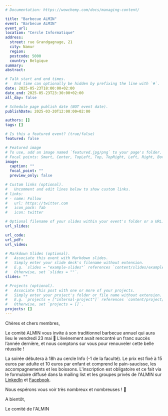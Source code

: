 ```yaml
---
# Documentation: https://wowchemy.com/docs/managing-content/

title: "Barbecue ALMIN"
event: "Barbecue ALMIN"
event_url: 
location: "Cercle Informatique"
address: 
  street: rue Grandgagnage, 21
  city: Namur
  region:
  postcode: 5000
  country: Belgique
summary:
abstract: 

# Talk start and end times.
#   End time can optionally be hidden by prefixing the line with `#`.
date: 2025-05-23T18:00:00+02:00
date_end: 2025-05-23T23:30:00+02:00
all_day: false

# Schedule page publish date (NOT event date).
publishDate: 2025-03-20T12:00:00+02:00

authors: []
tags: []

# Is this a featured event? (true/false)
featured: false

# Featured image
# To use, add an image named `featured.jpg/png` to your page's folder. 
# Focal points: Smart, Center, TopLeft, Top, TopRight, Left, Right, BottomLeft, Bottom, BottomRight.
image:
  caption: ""
  focal_point: ""
  preview_only: false

# Custom links (optional).
#   Uncomment and edit lines below to show custom links.
# links:
# - name: Follow
#   url: https://twitter.com
#   icon_pack: fab
#   icon: twitter

# Optional filename of your slides within your event's folder or a URL.
url_slides:

url_code:
url_pdf:
url_video:

# Markdown Slides (optional).
#   Associate this event with Markdown slides.
#   Simply enter your slide deck's filename without extension.
#   E.g. `slides = "example-slides"` references `content/slides/example-slides.md`.
#   Otherwise, set `slides = ""`.
slides: ""

# Projects (optional).
#   Associate this post with one or more of your projects.
#   Simply enter your project's folder or file name without extension.
#   E.g. `projects = ["internal-project"]` references `content/project/deep-learning/index.md`.
#   Otherwise, set `projects = []`.
projects: []
---
```


Chères et chers membres,

Le comité ALMIN vous invite à son traditionnel barbecue annuel qui aura lieu le vendredi 23 mai 🥳
L’événement avait rencontré un franc succès l’année dernière, et nous comptons sur vous pour renouveler cette belle réussite !

La soirée débutera à 18h au cercle Info (-1 de la faculté). Le prix est fixé à 15 euros par adulte et 10 euros par enfant et comprend le pain-saucisse, les accompagnements et les boissons.
L'inscription est obligatoire et ce fait via le formulaire diffusé dans la mailing list et les groupes privés de l'ALMIN sur [LinkedIn](https://www.linkedin.com/groups/145747/) et [Facebook](https://www.facebook.com/groups/638582541369865).

Nous espérons vous voir très nombreux et nombreuses ! 🤩

A bientôt,

Le comité de l'ALMIN
